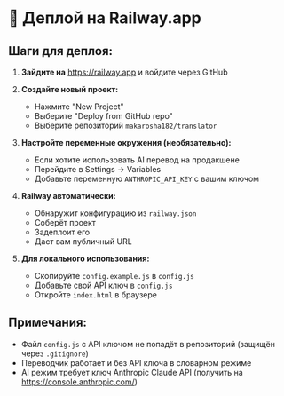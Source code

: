 # 🚂 Деплой на Railway.app

## Шаги для деплоя:

1. **Зайдите на** https://railway.app и войдите через GitHub

2. **Создайте новый проект:**
   - Нажмите "New Project"
   - Выберите "Deploy from GitHub repo"
   - Выберите репозиторий `makarosha182/translator`

3. **Настройте переменные окружения (необязательно):**
   - Если хотите использовать AI перевод на продакшене
   - Перейдите в Settings → Variables
   - Добавьте переменную `ANTHROPIC_API_KEY` с вашим ключом

4. **Railway автоматически:**
   - Обнаружит конфигурацию из `railway.json`
   - Соберёт проект
   - Задеплоит его
   - Даст вам публичный URL

5. **Для локального использования:**
   - Скопируйте `config.example.js` в `config.js`
   - Добавьте свой API ключ в `config.js`
   - Откройте `index.html` в браузере

## Примечания:

- Файл `config.js` с API ключом не попадёт в репозиторий (защищён через `.gitignore`)
- Переводчик работает и без API ключа в словарном режиме
- AI режим требует ключ Anthropic Claude API (получить на https://console.anthropic.com/)

